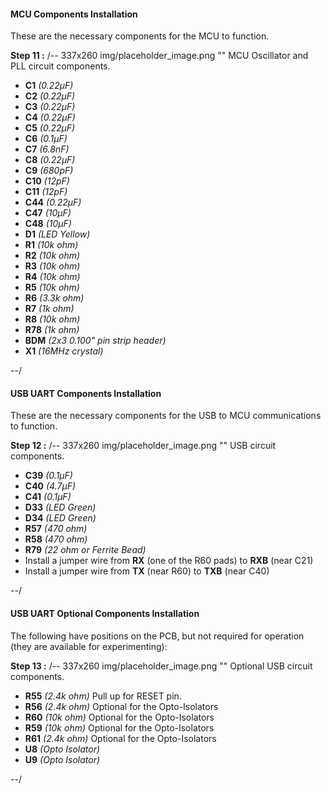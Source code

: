 #### MCU Components Installation

These are the necessary components for the MCU to function.

**Step 11 :**
/-- 337x260 img/placeholder_image.png "" MCU Oscillator and PLL circuit components. 

- **C1**	*(0.22µF)*
- **C2**	*(0.22µF)*
- **C3**	*(0.22µF)*
- **C4**	*(0.22µF)*
- **C5**	*(0.22µF)*
- **C6**	*(0.1µF)*
- **C7**	*(6.8nF)*
- **C8**	*(0.22µF)*
- **C9**	*(680pF)*
- **C10**	*(12pF)*
- **C11**	*(12pF)*
- **C44**	*(0.22µF)*
- **C47**	*(10µF)*
- **C48**	*(10µF)*
- **D1**	*(LED Yellow)*
- **R1**	*(10k ohm)*
- **R2**	*(10k ohm)*
- **R3**	*(10k ohm)*
- **R4**	*(10k ohm)*
- **R5**	*(10k ohm)*
- **R6**	*(3.3k ohm)*
- **R7**	*(1k ohm)*
- **R8**	*(10k ohm)*
- **R78**	*(1k ohm)*
- **BDM**	*(2x3 0.100" pin strip header)*
- **X1**	*(16MHz crystal)*

--/ 

#### USB UART Components Installation

These are the necessary components for the USB to MCU communications to function.

**Step 12 :**
/-- 337x260 img/placeholder_image.png "" USB circuit components. 

- **C39**	*(0.1µF)*
- **C40**	*(4.7µF)*
- **C41**	*(0.1µF)*
- **D33**	*(LED Green)*
- **D34**	*(LED Green)*
- **R57**	*(470 ohm)*
- **R58**	*(470 ohm)*
- **R79**	*(22 ohm or Ferrite Bead)*
- Install a jumper wire from **RX** (one of the R60 pads) to **RXB** (near C21)
- Install a jumper wire from **TX** (near R60) to **TXB** (near C40)

--/ 
#### USB UART Optional Components Installation

The following have positions on the PCB, but not required for operation (they are available for experimenting):

**Step 13 :**
/-- 337x260 img/placeholder_image.png "" Optional USB circuit components. 


- **R55**	*(2.4k ohm)* Pull up for RESET pin.
- **R56**	*(2.4k ohm)* Optional for the Opto-Isolators
- **R60**	*(10k ohm)* Optional for the Opto-Isolators
- **R59**	*(10k ohm)* Optional for the Opto-Isolators
- **R61**	*(2.4k ohm)* Optional for the Opto-Isolators
- **U8**	*(Opto Isolator)*
- **U9**	*(Opto Isolator)*

--/ 
